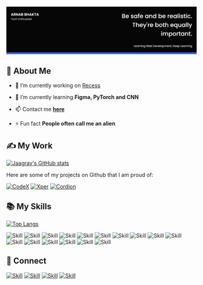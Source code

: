 ![Arnab Bhakta's-cover](./cover.png)

## 🧔 About Me

- 🔭 I’m currently working on [Recess](https://github.com/arnab031/Desgen)

- 🌱 I’m currently learning **Figma, PyTorch and CNN**


- 📫 Contact me **[here](arnabbhakta23@gmail.com)**

<!-- - 📄 My Resume [https://drive.google.com/file/d/10z7nWMOMKMj2KtOxszcxYI2b0sQrxFpn/view?usp=sharing](https://drive.google.com/file/d/10z7nWMOMKMj2KtOxszcxYI2b0sQrxFpn/view?usp=sharing) -->

- ⚡ Fun fact **People often call me an alien**

## ✍ My Work

[![Jaagrav's GitHub stats](https://github-readme-stats.vercel.app/api?username=arnab031&show_icons=true&theme=dark)](https://github.com/arnab031)

Here are some of my projects on Github that I am proud of:

[![CodeX](https://github-readme-stats.vercel.app/api/pin/?username=arnab031&repo=Desgen&show_icons=true&theme=dark)](https://github.com/arnab031/Desgen/tree/arnab_cryptoui)
[![Xper](https://github-readme-stats.vercel.app/api/pin/?username=arnab031&repo=Face-X&show_icons=true&theme=dark)](https://github.com/arnab031/Face-X/tree/arnab-facemask)
[![Cordion](https://github-readme-stats.vercel.app/api/pin/?username=arnab031&repo=CoinShift-Imaging-Box&show_icons=true&theme=dark)](https://github.com/arnab031/CoinShift-Imaging-Box/tree/arnab-covid19)
<!-- [![Recess](https://github-readme-stats.vercel.app/api/pin/?username=avinashkranjan&repo=Recess&show_icons=true&theme=dark)](https://github.com/Jaagrav/Recess) -->

## 📚 My Skills

[![Top Langs](https://github-readme-stats.vercel.app/api/top-langs/?username=arnab031&layout=compact&show_icons=true&theme=dark)](https://github.com/arnab031)

![Skill](https://img.shields.io/badge/HTML5-E34F26?style=for-the-badge&logo=html5&logoColor=white)
![Skill](https://img.shields.io/badge/CSS3-1572B6?style=for-the-badge&logo=css3&logoColor=white)
![Skill](https://img.shields.io/badge/JavaScript-323330?style=for-the-badge&logo=javascript&logoColor=F7DF1E)
![Skill](https://img.shields.io/badge/Node.js-43853D?style=for-the-badge&logo=node.js&logoColor=white)
![Skill](https://img.shields.io/badge/npm-CB3837?style=for-the-badge&logo=npm&logoColor=white)
![Skill](https://img.shields.io/badge/Java-ED8B00?style=for-the-badge&logo=java&logoColor=white)
![Skill](https://img.shields.io/badge/Markdown-000000?style=for-the-badge&logo=markdown&logoColor=white)
![Skill](https://img.shields.io/badge/React-20232A?style=for-the-badge&logo=react&logoColor=61DAFB)
![Skill](https://img.shields.io/badge/Bootstrap-563D7C?style=for-the-badge&logo=bootstrap&logoColor=white)
![Skill](https://img.shields.io/badge/styled--components-DB7093?style=for-the-badge&logo=styled-components&logoColor=white)
![Skill](https://img.shields.io/badge/React_Router-CA4245?style=for-the-badge&logo=react-router&logoColor=white)
![Skill](https://img.shields.io/badge/firebase-ffca28?style=for-the-badge&logo=firebase&logoColor=white)
![Skill](https://img.shields.io/badge/Git-F05032?style=for-the-badge&logo=git&logoColor=white)
![Skill](https://img.shields.io/badge/Postman-FF6C37?style=for-the-badge&logo=Postman&logoColor=white)
![Skill](https://img.shields.io/badge/Visual_Studio_Code-0078D4?style=for-the-badge&logo=visual%20studio%20code&logoColor=white)
![Skill](https://img.shields.io/badge/Microsoft_Office-D83B01?style=for-the-badge&logo=microsoft-office&logoColor=white)

## 🤝 Connect

[![Skill](https://img.shields.io/badge/LinkedIn-0077B5?style=for-the-badge&logo=linkedin&logoColor=white)](https://www.linkedin.com/in/arnab-bhakta-296958178/)
[![Skill](https://img.shields.io/badge/Twitter-1DA1F2?style=for-the-badge&logo=twitter&logoColor=white)](https://twitter.com/ArnabBh10916809/)
[![Skill](https://img.shields.io/badge/Instagram-E4405F?style=for-the-badge&logo=instagram&logoColor=white)](https://www.instagram.com/realistic_______/)
[![Skill](https://img.shields.io/badge/GitHub-100000?style=for-the-badge&logo=github&logoColor=white)](https://github.com/arnab031)
